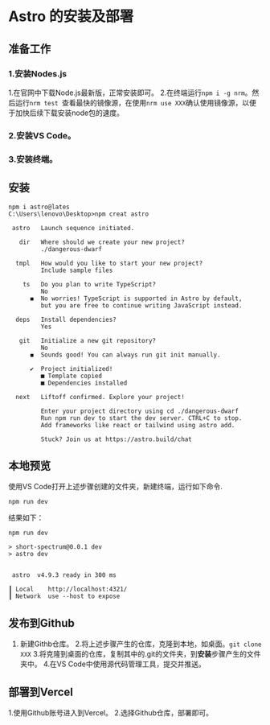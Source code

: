# Astro 的安装及部署

## 准备工作

### 1.安装Nodes.js
1.在官网中下载Node.js最新版，正常安装即可。
2.在终端运行`npm i -g nrm`。然后运行`nrm test `查看最快的镜像源，在使用`nrm use XXX`确认使用镜像源，以便于加快后续下载安装node包的速度。
### 2.安装VS Code。
### 3.安装终端。

## 安装
```
npm i astro@lates
C:\Users\lenovo\Desktop>npm creat astro

 astro   Launch sequence initiated.

   dir   Where should we create your new project?
         ./dangerous-dwarf

  tmpl   How would you like to start your new project?
         Include sample files

    ts   Do you plan to write TypeScript?
         No
      ◼  No worries! TypeScript is supported in Astro by default,
         but you are free to continue writing JavaScript instead.

  deps   Install dependencies?
         Yes

   git   Initialize a new git repository?
         No
      ◼  Sounds good! You can always run git init manually.

      ✔  Project initialized!
         ■ Template copied
         ■ Dependencies installed

  next   Liftoff confirmed. Explore your project!

         Enter your project directory using cd ./dangerous-dwarf
         Run npm run dev to start the dev server. CTRL+C to stop.
         Add frameworks like react or tailwind using astro add.

         Stuck? Join us at https://astro.build/chat
```
 ## 本地预览
使用VS Code打开上述步骤创建的文件夹，新建终端，运行如下命令.
```
npm run dev
```
结果如下：
```
npm run dev

> short-spectrum@0.0.1 dev
> astro dev


 astro  v4.9.3 ready in 300 ms

┃ Local    http://localhost:4321/
┃ Network  use --host to expose
```
## 发布到Github

1. 新建Githb仓库。
2.将上述步骤产生的仓库，克隆到本地，如桌面。`git clone XXX`
3.将克隆到桌面的仓库，复制其中的.git的文件夹，到**安装**步骤产生的文件夹中。
4.在VS Code中使用源代码管理工具，提交并推送。

## 部署到Vercel
  

1.使用Github账号进入到Vercel。
2.选择Github仓库，部署即可。


   
  



